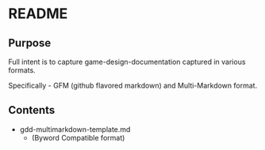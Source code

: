 # README

## Purpose

Full intent is to capture game-design-documentation captured in various formats.

Specifically - GFM (github flavored markdown) and Multi-Markdown format.


## Contents

* gdd-multimarkdown-template.md
    - (Byword Compatible format)